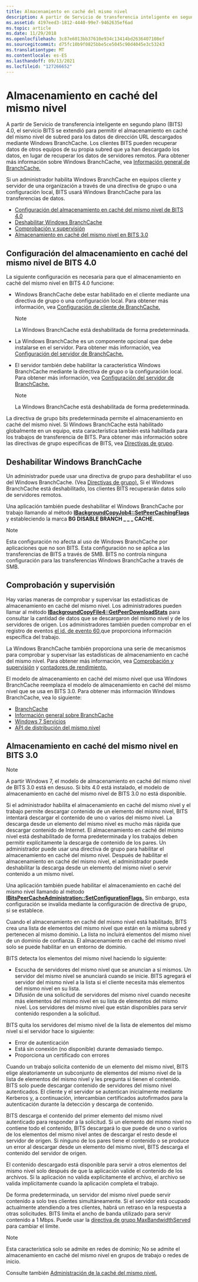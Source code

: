 ```yaml
---
title: Almacenamiento en caché del mismo nivel
description: A partir de Servicio de transferencia inteligente en segundo plano (BITS) 4.0, el servicio BITS se extendió para permitir el almacenamiento en caché del mismo nivel de subred para los datos de dirección URL descargados mediante Windows BranchCache.
ms.assetid: 4197eed3-1812-4440-99e7-9462635ef6ad
ms.topic: article
ms.date: 11/29/2018
ms.openlocfilehash: 3c87e6013bb37610e934c13414bd2636407108ef
ms.sourcegitcommit: d75fc10b9f0825bbe5ce5045c90d4045e3c53243
ms.translationtype: MT
ms.contentlocale: es-ES
ms.lasthandoff: 09/13/2021
ms.locfileid: "127266652"
---
```

# <a name="peer-caching"></a>Almacenamiento en caché del mismo nivel

A partir de Servicio de transferencia inteligente en segundo plano (BITS) 4.0, el servicio BITS se extendió para permitir el almacenamiento en caché del mismo nivel de subred para los datos de dirección URL descargados mediante Windows BranchCache. Los clientes BITS pueden recuperar datos de otros equipos de su propia subred que ya han descargado los datos, en lugar de recuperar los datos de servidores remotos. Para obtener más información sobre Windows BranchCache, vea [Información general de BranchCache.](/previous-versions/windows/it-pro/windows-7/dd755969(v=ws.10))

Si un administrador habilita Windows BranchCache en equipos cliente y servidor de una organización a través de una directiva de grupo o una configuración local, BITS usará Windows BranchCache para las transferencias de datos.

-   [Configuración del almacenamiento en caché del mismo nivel de BITS 4.0](#configuration-for-bits-40-peer-caching)
-   [Deshabilitar Windows BranchCache](#disabling-windows-branchcache)
-   [Comprobación y supervisión](#verification-and-monitoring)
-   [Almacenamiento en caché del mismo nivel en BITS 3.0](#peer-caching-in-bits-30)

## <a name="configuration-for-bits-40-peer-caching"></a>Configuración del almacenamiento en caché del mismo nivel de BITS 4.0

La siguiente configuración es necesaria para que el almacenamiento en caché del mismo nivel en BITS 4.0 funcione:

-   Windows BranchCache debe estar habilitado en el cliente mediante una directiva de grupo o una configuración local. Para obtener más información, vea [Configuración de cliente de BranchCache.](/previous-versions/windows/it-pro/windows-7/dd637820(v=ws.10))
    > [!Note]  
    > La Windows BranchCache está deshabilitada de forma predeterminada.

     

-   La Windows BranchCache es un componente opcional que debe instalarse en el servidor. Para obtener más información, vea [Configuración del servidor de BranchCache.](/previous-versions/windows/it-pro/windows-7/dd637785(v=ws.10))
-   El servidor también debe habilitar la característica Windows BranchCache mediante la directiva de grupo o la configuración local. Para obtener más información, vea [Configuración del servidor de BranchCache.](/previous-versions/windows/it-pro/windows-7/dd637785(v=ws.10))
    > [!Note]  
    > La Windows BranchCache está deshabilitada de forma predeterminada.

     

La directiva de grupo bits predeterminada permite el almacenamiento en caché del mismo nivel. Si Windows BranchCache está habilitado globalmente en un equipo, esta característica también está habilitada para los trabajos de transferencia de BITS. Para obtener más información sobre las directivas de grupo específicas de BITS, vea [Directivas de grupo](group-policies.md).

## <a name="disabling-windows-branchcache"></a>Deshabilitar Windows BranchCache

Un administrador puede usar una directiva de grupo para deshabilitar el uso del Windows BranchCache. (Vea [Directivas de grupo).](group-policies.md) Si el Windows BranchCache está deshabilitado, los clientes BITS recuperarán datos solo de servidores remotos.

Una aplicación también puede deshabilitar el Windows BranchCache por trabajo llamando al método [**IBackgroundCopyJob4::SetPeerCachingFlags**](/windows/desktop/api/Bits3_0/nf-bits3_0-ibackgroundcopyjob4-setpeercachingflags) y estableciendo la marca **BG DISABLE BRANCH \_ \_ \_ CACHE.**

> [!Note]  
> Esta configuración no afecta al uso de Windows BranchCache por aplicaciones que no son BITS. Esta configuración no se aplica a las transferencias de BITS a través de SMB. BITS no controla ninguna configuración para las transferencias Windows BranchCache a través de SMB.

 

## <a name="verification-and-monitoring"></a>Comprobación y supervisión

Hay varias maneras de comprobar y supervisar las estadísticas de almacenamiento en caché del mismo nivel. Los administradores pueden llamar al método [**IBackgroundCopyFile4::GetPeerDownloadStats**](/windows/desktop/api/Bits4_0/nf-bits4_0-ibackgroundcopyfile4-getpeerdownloadstats) para consultar la cantidad de datos que se descargaron del mismo nivel y de los servidores de origen. Los administradores también pueden comprobar en el registro de eventos [el id. de evento 60,](/previous-versions/windows/it-pro/windows-server-2008-R2-and-2008/cc734635(v=ws.10))que proporciona información específica del trabajo.

La Windows BranchCache también proporciona una serie de mecanismos para comprobar y supervisar las estadísticas de almacenamiento en caché del mismo nivel. Para obtener más información, vea [Comprobación y supervisión](/previous-versions/windows/it-pro/windows-7/dd637782(v=ws.10)) y [contadores de rendimiento.](/previous-versions/windows/it-pro/windows-7/dd637826(v=ws.10))

El modelo de almacenamiento en caché del mismo nivel que usa Windows BranchCache reemplaza el modelo de almacenamiento en caché del mismo nivel que se usa en BITS 3.0. Para obtener más información Windows BranchCache, vea lo siguiente:

-   [BranchCache](/previous-versions/windows/it-pro/windows-server-2012-R2-and-2012/jj127252(v=ws.11))
-   [Información general sobre BranchCache](/previous-versions/windows/it-pro/windows-7/dd755969(v=ws.10))
-   [Windows 7 Servicios](../win7devguide/services.md)
-   [API de distribución del mismo nivel](../p2psdk/peer-distribution.md)

## <a name="peer-caching-in-bits-30"></a>Almacenamiento en caché del mismo nivel en BITS 3.0

> [!Note]  
> A partir Windows 7, el modelo de almacenamiento en caché del mismo nivel de BITS 3.0 está en desuso. Si bits 4.0 está instalado, el modelo de almacenamiento en caché del mismo nivel de BITS 3.0 no está disponible.

 

Si el administrador habilita el almacenamiento en caché del mismo nivel y el trabajo permite descargar contenido de un elemento del mismo nivel, BITS intentará descargar el contenido de uno o varios del mismo nivel. La descarga desde un elemento del mismo nivel es mucho más rápida que descargar contenido de Internet. El almacenamiento en caché del mismo nivel está deshabilitado de forma predeterminada y los trabajos deben permitir explícitamente la descarga de contenido de los pares. Un administrador puede usar una directiva de grupo para habilitar el almacenamiento en caché del mismo nivel. Después de habilitar el almacenamiento en caché del mismo nivel, el administrador puede deshabilitar la descarga desde un elemento del mismo nivel o servir contenido a un mismo nivel.

Una aplicación también puede habilitar el almacenamiento en caché del mismo nivel llamando al método [**IBitsPeerCacheAdministration::SetConfigurationFlags.**](/windows/desktop/api/Bits3_0/nf-bits3_0-ibitspeercacheadministration-setconfigurationflags) Sin embargo, esta configuración se invalida mediante la configuración de directiva de grupo, si se establece.

Cuando el almacenamiento en caché del mismo nivel está habilitado, BITS crea una lista de elementos del mismo nivel que están en la misma subred y pertenecen al mismo dominio. La lista no incluirá elementos del mismo nivel de un dominio de confianza. El almacenamiento en caché del mismo nivel solo se puede habilitar en un entorno de dominio.

BITS detecta los elementos del mismo nivel haciendo lo siguiente:

-   Escucha de servidores del mismo nivel que se anuncian a sí mismos. Un servidor del mismo nivel se anunciará cuando se inicie. BITS agregará el servidor del mismo nivel a la lista si el cliente necesita más elementos del mismo nivel en su lista.
-   Difusión de una solicitud de servidores del mismo nivel cuando necesite más elementos del mismo nivel en su lista de elementos del mismo nivel. Los servidores del mismo nivel que están disponibles para servir contenido responden a la solicitud.

BITS quita los servidores del mismo nivel de la lista de elementos del mismo nivel si el servidor hace lo siguiente:

-   Error de autenticación
-   Está sin conexión (no disponible) durante demasiado tiempo.
-   Proporciona un certificado con errores

Cuando un trabajo solicita contenido de un elemento del mismo nivel, BITS elige aleatoriamente un subconjunto de elementos del mismo nivel de la lista de elementos del mismo nivel y les pregunta si tienen el contenido. BITS solo puede descargar contenido de servidores del mismo nivel autenticados. El cliente y el servidor se autentican inicialmente mediante Kerberos y, a continuación, intercambian certificados autofirmados para la autenticación durante la detección y descarga de contenido.

BITS descarga el contenido del primer elemento del mismo nivel autenticado para responder a la solicitud. Si un elemento del mismo nivel no contiene todo el contenido, BITS descargará lo que puede de uno o varios de los elementos del mismo nivel antes de descargar el resto desde el servidor de origen. Si ninguno de los pares tiene el contenido o se produce un error al descargar desde un elemento del mismo nivel, BITS descarga el contenido del servidor de origen.

El contenido descargado está disponible para servir a otros elementos del mismo nivel solo después de que la aplicación valide el contenido de los archivos. Si la aplicación no valida explícitamente el archivo, el archivo se valida implícitamente cuando la aplicación completa el trabajo.

De forma predeterminada, un servidor del mismo nivel puede servir contenido a solo tres clientes simultáneamente. Si el servidor está ocupado actualmente atendiendo a tres clientes, habrá un retraso en la respuesta a otras solicitudes. BITS limita el ancho de banda utilizado para servir contenido a 1 Mbps. Puede usar la [directiva de grupo MaxBandwidthServed](group-policies.md) para cambiar el límite.

> [!Note]  
> Esta característica solo se admite en redes de dominio; No se admite el almacenamiento en caché del mismo nivel en grupos de trabajo o redes de inicio.

Consulte también [Administración de la caché del mismo nivel.](/windows/desktop/Bits/administering-the-peer-cache)
 

 

 